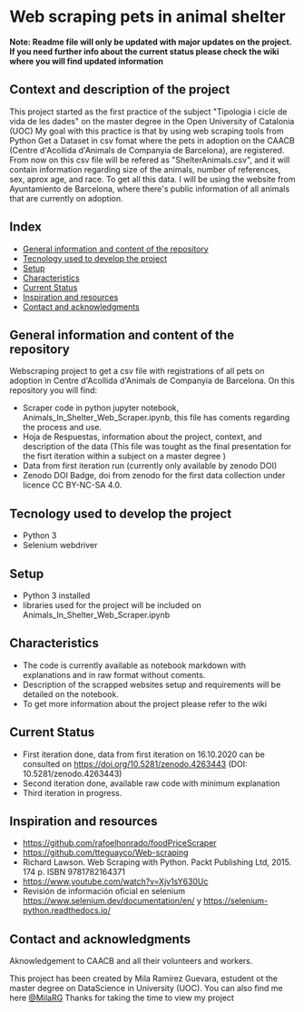 # Web scraping pets in animal shelter

**Note: Readme file will only be updated with major updates on the project. If you need further info about the current status please check the wiki where you will find updated information**

## Context and description of the project
This project started as the first practice of the subject "Tipologia i cicle de vida de les dades" on the master degree in the Open University of Catalonia (UOC)
My goal with this practice is that by using web scraping tools from Python Get a Dataset in csv fomat where the pets in adoption on the CAACB (Centre d'Acollida d'Animals de Companyia de Barcelona), are registered. 
From now on this csv file will be refered as "ShelterAnimals.csv", and it will contain information regarding size of the animals, number of references, sex, aprox age, and race. 
To get all this data. I will be using the website from Ayuntamiento de Barcelona, where there's public information of all animals that are currently on adoption. 

## Index
* [General information and content of the repository](#General-information-and-content-of-the-repository)
* [Tecnology used to develop the project](#Tecnology-used-to-develop-the-project)
* [Setup](#setup)
* [Characteristics](#Characteristics)
* [Current Status](#Current-Status)
* [Inspiration and resources](#Inspiration-and-resources)
* [Contact and acknowledgments](#Contact-and-acknowledgment)

## General information and content of the repository 

Webscraping project to get a csv file with registrations of all pets on adoption in Centre d'Acollida d'Animals de Companyia de Barcelona.
On this repository you will find:

* Scraper code in python  jupyter notebook, Animals_In_Shelter_Web_Scraper.ipynb, this file has coments regarding the process and use.
* Hoja de Respuestas, information about the project, context, and description of the data (This file was tought as the final presentation for the fisrt iteration within a subject on a master degree )
* Data from first iteration run (currently only available by zenodo DOI)
* Zenodo DOI Badge, doi from zenodo for the first data collection under licence CC BY-NC-SA 4.0.

## Tecnology used to develop the project

* Python 3
* Selenium webdriver

## Setup

* Python 3 installed 
* libraries used for the project will be included on Animals_In_Shelter_Web_Scraper.ipynb 

## Characteristics

* The code is currently available as notebook markdown with explanations and in raw format without coments.
* Description of the scrapped websites setup and requirements will be detailed on the notebook.
* To get more information about the project please refer to the wiki

## Current Status

* First iteration done, data from first iteration on 16.10.2020 can be consulted on https://doi.org/10.5281/zenodo.4263443 (DOI: 10.5281/zenodo.4263443)
* Second iteration done, available raw code with minimum explanation
* Third iteration in progress. 

## Inspiration and resources

* https://github.com/rafoelhonrado/foodPriceScraper
* https://github.com/tteguayco/Web-scraping
* Richard Lawson. Web Scraping with Python. Packt Publishing Ltd, 2015. 174 p. ISBN 9781782164371
* https://www.youtube.com/watch?v=Xjv1sY630Uc
* Revisión de información oficial en selenium https://www.selenium.dev/documentation/en/  y https://selenium-python.readthedocs.io/

## Contact and acknowledgments

Aknowledgement to CAACB and all their volunteers and workers. 

This project has been created by Mila Ramírez Guevara, estudent ot the master degree on DataScience in University (UOC). 
You can also find me here [@MilaRG](https://www.linkedin.com/in/mila-ram%C3%ADrez-guevara-78636585/)
Thanks for taking the time to view my project 
